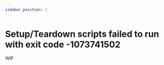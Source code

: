 ```yaml
---
sidebar_position: 2
---
```


# Setup/Teardown scripts failed to run with exit code -1073741502

WIP
